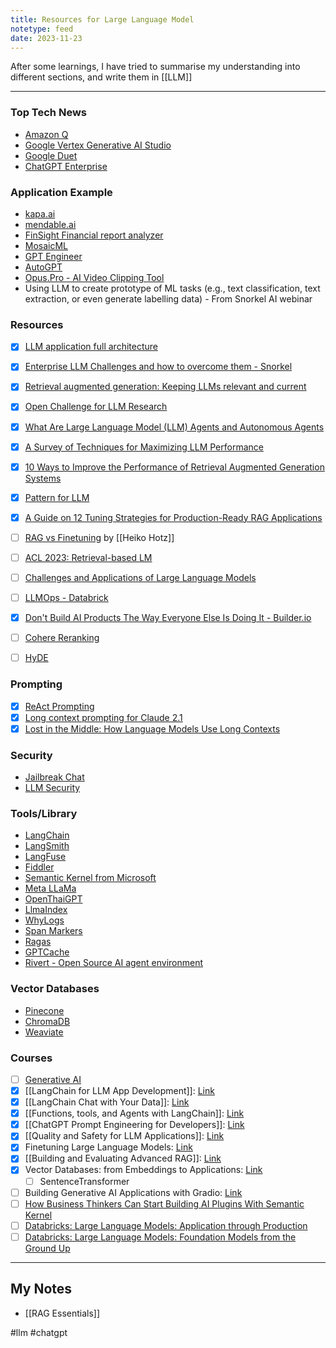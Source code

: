 ```yaml
---
title: Resources for Large Language Model
notetype: feed
date: 2023-11-23
---
```


After some learnings, I have tried to summarise my understanding into different sections, and write them in [[LLM]]


----

### Top Tech News
- [Amazon Q](https://aws.amazon.com/th/blogs/aws/introducing-amazon-q-a-new-generative-ai-powered-assistant-preview/)
- [Google Vertex Generative AI Studio](https://www.youtube.com/watch?v=-7nf5EJ2Fsc&ab_channel=GoogleCloudTech)
- [Google Duet](https://cloud.google.com/duet-ai?)
- [ChatGPT Enterprise](https://openai.com/enterprise)

### Application Example
- [kapa.ai](https://www.kapa.ai/)
- [mendable.ai](https://www.mendable.ai/)
- [FinSight Financial report analyzer](https://blog.llamaindex.ai/how-i-built-the-streamlit-llm-hackathon-winning-app-finsight-using-llamaindex-9dcf6c46d7a0)
- [MosaicML](https://www.mosaicml.com/customer-stories)
- [GPT Engineer](https://github.com/AntonOsika/gpt-engineer)
- [AutoGPT](https://github.com/Significant-Gravitas/AutoGPT)
- [Opus.Pro - AI Video Clipping Tool](https://www.opus.pro/)
- Using LLM to create prototype of ML tasks (e.g., text classification, text extraction, or even generate labelling data) - From Snorkel AI webinar

### Resources
- [x] [LLM application full architecture](https://a16z.com/emerging-architectures-for-llm-applications/)
- [x] [Enterprise LLM Challenges and how to overcome them - Snorkel](https://snorkel.ai/enterprise-llm-challenges-and-how-to-overcome-them/)
- [x] [Retrieval augmented generation: Keeping LLMs relevant and current](https://stackoverflow.blog/2023/10/18/retrieval-augmented-generation-keeping-llms-relevant-and-current)
- [x] [Open Challenge for LLM Research](https://huyenchip.com/2023/08/16/llm-research-open-challenges.html)
- [x] [What Are Large Language Model (LLM) Agents and Autonomous Agents](https://promptengineering.org/what-are-large-language-model-llm-agents/)
- [x] [A Survey of Techniques for Maximizing LLM Performance](https://www.youtube.com/watch?v=ahnGLM-RC1Y&ab_channel=OpenAI)
- [x] [10 Ways to Improve the Performance of Retrieval Augmented Generation Systems](https://towardsdatascience.com/10-ways-to-improve-the-performance-of-retrieval-augmented-generation-systems-5fa2cee7cd5c)
- [x] [Pattern for LLM](https://eugeneyan.com/writing/llm-patterns)
- [x] [A Guide on 12 Tuning Strategies for Production-Ready RAG Applications](https://towardsdatascience.com/a-guide-on-12-tuning-strategies-for-production-ready-rag-applications-7ca646833439)
- [ ] [RAG vs Finetuning](https://towardsdatascience.com/rag-vs-finetuning-which-is-the-best-tool-to-boost-your-llm-application-94654b1eaba7) by [[Heiko Hotz]]
- [ ] [ACL 2023: Retrieval-based LM](https://acl2023-retrieval-lm.github.io)
- [ ] [Challenges and Applications of Large Language Models](https://arxiv.org/abs/2307.10169)
- [ ] [LLMOps - Databrick](https://www.databricks.com/glossary/llmops)
- [x] [Don't Build AI Products The Way Everyone Else Is Doing It - Builder.io](https://www.youtube.com/watch?v=bRFLE9qi3t8)
- [ ] [Cohere Reranking](https://docs.cohere.com/docs/reranking)
- [ ] [HyDE](https://boston.lti.cs.cmu.edu/luyug/HyDE/HyDE.pdf)


### Prompting
- [x] [ReAct Prompting](https://www.promptingguide.ai/techniques/react)
- [x] [Long context prompting for Claude 2.1](https://www.anthropic.com/index/claude-2-1-prompting?)
- [x] [Lost in the Middle: How Language Models Use Long Contexts](https://arxiv.org/pdf/2307.03172.pdf)

### Security
- [Jailbreak Chat](https://www.jailbreakchat.com/)
- [LLM Security](https://llmsecurity.net/)

### Tools/Library
- [LangChain](https://www.langchain.com/)
- [LangSmith](https://www.langchain.com/langsmith)
- [LangFuse](https://langfuse.com/)
- [Fiddler](https://www.fiddler.ai/)
- [Semantic Kernel from Microsoft](https://github.com/microsoft/semantic-kernel)
- [Meta LLaMa](https://ai.meta.com/llama/)
- [OpenThaiGPT](https://openthaigpt.aieat.or.th/)
- [LlmaIndex](https://www.llamaindex.ai/)
- [WhyLogs](https://github.com/whylabs/whylogs)
- [Span Markers](https://github.com/tomaarsen/SpanMarkerNER)
- [Ragas](https://github.com/explodinggradients/ragas)
- [GPTCache](https://github.com/zilliztech/GPTCache)
- [Rivert - Open Source AI agent environment](https://rivet.ironcladapp.com/)

### Vector Databases
- [Pinecone](https://www.pinecone.io/learn/vector-database)
- [ChromaDB](https://www.trychroma.com/)
- [Weaviate](https://weaviate.io/)

### Courses
- [ ] [Generative AI](https://www.coursera.org/learn/generative-ai-with-llms)
- [x] [[LangChain for LLM App Development]]: [Link](https://www.deeplearning.ai/short-courses/langchain-for-llm-application-development/)
- [x] [[LangChain Chat with Your Data]]: [Link](https://www.coursera.org/projects/langchain-chat-with-your-data-project)
- [x] [[Functions, tools, and Agents with LangChain]]: [Link](https://learn.deeplearning.ai/functions-tools-agents-langchain)
- [x] [[ChatGPT Prompt Engineering for Developers]]: [Link](https://learn.deeplearning.ai/chatgpt-prompt-eng)
- [x] [[Quality and Safety for LLM Applications]]: [Link](https://learn.deeplearning.ai/quality-safety-llm-applications)
- [x] Finetuning Large Language Models: [Link](https://learn.deeplearning.ai/finetuning-large-language-models)
- [x] [[Building and Evaluating Advanced RAG]]: [Link](https://learn.deeplearning.ai/building-evaluating-advanced-rag)
- [x] Vector Databases: from Embeddings to Applications: [Link](https://www.deeplearning.ai/short-courses/vector-databases-embeddings-applications/)
	- [ ] SentenceTransformer
- [ ] Building Generative AI Applications with Gradio: [Link](https://www.deeplearning.ai/short-courses/building-generative-ai-applications-with-gradio/)
- [ ] [How Business Thinkers Can Start Building AI Plugins With Semantic Kernel](https://learn.deeplearning.ai/microsoft-semantic-kernel)
- [ ] [Databricks: Large Language Models: Application through Production](https://www.edx.org/course/large-language-models-application-through-production)
- [ ] [Databricks: Large Language Models: Foundation Models from the Ground Up](https://www.edx.org/course/large-language-models-foundation-models-from-the-ground-up)

---
## My Notes
- [[RAG Essentials]]


#llm #chatgpt